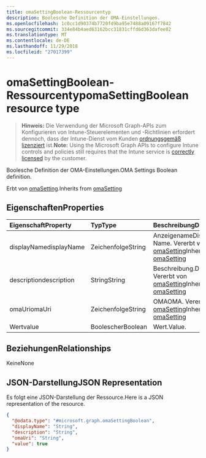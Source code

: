 ```yaml
---
title: omaSettingBoolean-Ressourcentyp
description: Boolesche Definition der OMA-Einstellungen.
ms.openlocfilehash: 1c0cc1d90374b7720fd9ba95e7488a09167f7842
ms.sourcegitcommit: 334e84b4aed63162bcc31831cffd6d363dafee02
ms.translationtype: MT
ms.contentlocale: de-DE
ms.lasthandoff: 11/29/2018
ms.locfileid: "27017399"
---
```

# <a name="omasettingboolean-resource-type"></a><span data-ttu-id="8de6f-103">omaSettingBoolean-Ressourcentyp</span><span class="sxs-lookup"><span data-stu-id="8de6f-103">omaSettingBoolean resource type</span></span>

> <span data-ttu-id="8de6f-104">**Hinweis:** Die Verwendung der Microsoft Graph-APIs zum Konfigurieren von Intune-Steuerelementen und -Richtlinien erfordert dennoch, dass der Intune-Dienst vom Kunden [ordnungsgemäß lizenziert](https://go.microsoft.com/fwlink/?linkid=839381) ist.</span><span class="sxs-lookup"><span data-stu-id="8de6f-104">**Note:** Using the Microsoft Graph APIs to configure Intune controls and policies still requires that the Intune service is [correctly licensed](https://go.microsoft.com/fwlink/?linkid=839381) by the customer.</span></span>

<span data-ttu-id="8de6f-105">Boolesche Definition der OMA-Einstellungen.</span><span class="sxs-lookup"><span data-stu-id="8de6f-105">OMA Settings Boolean definition.</span></span>

<span data-ttu-id="8de6f-106">Erbt von [omaSetting](../resources/intune-deviceconfig-omasetting.md).</span><span class="sxs-lookup"><span data-stu-id="8de6f-106">Inherits from [omaSetting](../resources/intune-deviceconfig-omasetting.md)</span></span>

## <a name="properties"></a><span data-ttu-id="8de6f-107">Eigenschaften</span><span class="sxs-lookup"><span data-stu-id="8de6f-107">Properties</span></span>
|<span data-ttu-id="8de6f-108">Eigenschaft</span><span class="sxs-lookup"><span data-stu-id="8de6f-108">Property</span></span>|<span data-ttu-id="8de6f-109">Typ</span><span class="sxs-lookup"><span data-stu-id="8de6f-109">Type</span></span>|<span data-ttu-id="8de6f-110">Beschreibung</span><span class="sxs-lookup"><span data-stu-id="8de6f-110">Description</span></span>|
|:---|:---|:---|
|<span data-ttu-id="8de6f-111">displayName</span><span class="sxs-lookup"><span data-stu-id="8de6f-111">displayName</span></span>|<span data-ttu-id="8de6f-112">Zeichenfolge</span><span class="sxs-lookup"><span data-stu-id="8de6f-112">String</span></span>|<span data-ttu-id="8de6f-113">Anzeigename</span><span class="sxs-lookup"><span data-stu-id="8de6f-113">Display Name.</span></span> <span data-ttu-id="8de6f-114">Vererbt von [omaSetting](../resources/intune-deviceconfig-omasetting.md)</span><span class="sxs-lookup"><span data-stu-id="8de6f-114">Inherited from [omaSetting](../resources/intune-deviceconfig-omasetting.md)</span></span>|
|<span data-ttu-id="8de6f-115">description</span><span class="sxs-lookup"><span data-stu-id="8de6f-115">description</span></span>|<span data-ttu-id="8de6f-116">String</span><span class="sxs-lookup"><span data-stu-id="8de6f-116">String</span></span>|<span data-ttu-id="8de6f-117">Beschreibung.</span><span class="sxs-lookup"><span data-stu-id="8de6f-117">Description.</span></span> <span data-ttu-id="8de6f-118">Vererbt von [omaSetting](../resources/intune-deviceconfig-omasetting.md)</span><span class="sxs-lookup"><span data-stu-id="8de6f-118">Inherited from [omaSetting](../resources/intune-deviceconfig-omasetting.md)</span></span>|
|<span data-ttu-id="8de6f-119">omaUri</span><span class="sxs-lookup"><span data-stu-id="8de6f-119">omaUri</span></span>|<span data-ttu-id="8de6f-120">Zeichenfolge</span><span class="sxs-lookup"><span data-stu-id="8de6f-120">String</span></span>|<span data-ttu-id="8de6f-121">OMA</span><span class="sxs-lookup"><span data-stu-id="8de6f-121">OMA.</span></span> <span data-ttu-id="8de6f-122">Vererbt von [omaSetting](../resources/intune-deviceconfig-omasetting.md)</span><span class="sxs-lookup"><span data-stu-id="8de6f-122">Inherited from [omaSetting](../resources/intune-deviceconfig-omasetting.md)</span></span>|
|<span data-ttu-id="8de6f-123">Wert</span><span class="sxs-lookup"><span data-stu-id="8de6f-123">value</span></span>|<span data-ttu-id="8de6f-124">Boolescher</span><span class="sxs-lookup"><span data-stu-id="8de6f-124">Boolean</span></span>|<span data-ttu-id="8de6f-125">Wert.</span><span class="sxs-lookup"><span data-stu-id="8de6f-125">Value.</span></span>|

## <a name="relationships"></a><span data-ttu-id="8de6f-126">Beziehungen</span><span class="sxs-lookup"><span data-stu-id="8de6f-126">Relationships</span></span>
<span data-ttu-id="8de6f-127">Keine</span><span class="sxs-lookup"><span data-stu-id="8de6f-127">None</span></span>
## <a name="json-representation"></a><span data-ttu-id="8de6f-128">JSON-Darstellung</span><span class="sxs-lookup"><span data-stu-id="8de6f-128">JSON Representation</span></span>
<span data-ttu-id="8de6f-129">Es folgt eine JSON-Darstellung der Ressource.</span><span class="sxs-lookup"><span data-stu-id="8de6f-129">Here is a JSON representation of the resource.</span></span>
<!-- {
  "blockType": "resource",
  "@odata.type": "microsoft.graph.omaSettingBoolean"
}
-->
``` json
{
  "@odata.type": "#microsoft.graph.omaSettingBoolean",
  "displayName": "String",
  "description": "String",
  "omaUri": "String",
  "value": true
}
```



